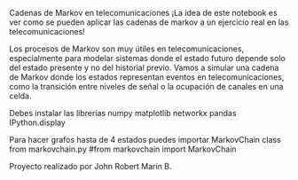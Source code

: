 Cadenas de Markov en telecomunicaciones
¡La idea de este notebook es ver como se pueden aplicar las cadenas de markov a un ejercicio real en las telecomunicaciones!

Los procesos de Markov son muy útiles en telecomunicaciones, especialmente para modelar sistemas donde el estado futuro depende
solo del estado presente y no del historial previo. Vamos a simular una cadena de Markov donde los estados representan eventos en
telecomunicaciones, como la transición entre niveles de señal o la ocupación de canales en una celda.

Debes instalar las librerias
numpy
matplotlib
networkx
pandas
IPython.display

Para hacer grafos hasta de 4 estados puedes importar MarkovChain class from markovchain.py
#from markovchain import MarkovChain

Proyecto realizado por John Robert Marin B.
